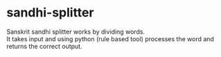 # sandhi-splitter

Sanskrit sandhi splitter works by dividing words. <br>
It takes input and using python (rule based tool) processes the word and returns the correct output.
